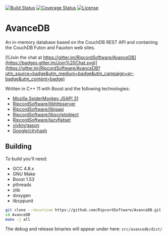 [![Build Status](https://travis-ci.org/RipcordSoftware/AvanceDB.svg)](https://travis-ci.org/RipcordSoftware/AvanceDB)
[![Coverage Status](https://coveralls.io/repos/RipcordSoftware/AvanceDB/badge.svg?branch=master&service=github)](https://coveralls.io/github/RipcordSoftware/AvanceDB?branch=master)
[![License](http://img.shields.io/:license-agpl-blue.svg)](http://doge.agpl-license.org)

# AvanceDB
An in-memory database based on the CouchDB REST API and containing the CouchDB Futon and Fauxton web sites.

[![Join the chat at https://gitter.im/RipcordSoftware/AvanceDB](https://badges.gitter.im/Join%20Chat.svg)](https://gitter.im/RipcordSoftware/AvanceDB?utm_source=badge&utm_medium=badge&utm_campaign=pr-badge&utm_content=badge)

Written in C++ 11 with Boost and the following technologies:
* [Mozilla SpiderMonkey JSAPI 31](http://github.com/mozilla/gecko-dev/tree/esr31/js/src)
* [RipcordSoftware/libhttpserver](http://github.com/RipcordSoftware/libhttpserver)
* [RipcordSoftware/libjsapi](http://github.com/RipcordSoftware/libjsapi)
* [RipcordSoftware/libscriptobject](http://github.com/RipcordSoftware/libscriptobject)
* [RipcordSoftware/lazyflatset](http://github.com/RipcordSoftware/lazyflatset)
* [vivkin/gason](http://github.com/vivkin/gason)
* [Google/cityhash](http://github.com/google/cityhash)

## Building
To build you'll need:
* GCC 4.8.x
* GNU Make
* Boost 1.53
* pthreads
* zlib
* doxygen
* libcppunit

```bash
git clone --recursive https://github.com/RipcordSoftware/AvanceDB.git
cd AvanceDB
make -j all
```

The debug and release binaries will appear under here: `src/avancedb/dist/`
